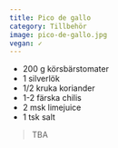 ```yaml
---
title: Pico de gallo
category: Tillbehör
image: pico-de-gallo.jpg
vegan: ✓
---
```


- 200 g körsbärstomater
- 1 silverlök
- 1/2 kruka koriander
- 1-2 färska chilis
- 2 msk limejuice
- 1 tsk salt

> TBA

